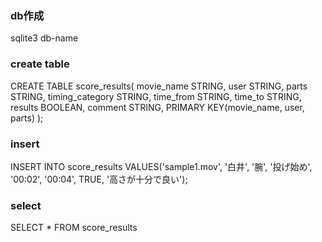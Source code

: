 ### db作成
sqlite3 db-name

### create table
CREATE TABLE score_results(
  movie_name STRING,
  user STRING,
  parts STRING,
  timing_category STRING,
  time_from STRING,
  time_to STRING,
  results BOOLEAN,
  comment STRING,
  PRIMARY KEY(movie_name, user, parts)
);

### insert
INSERT INTO score_results VALUES('sample1.mov', '白井', '腕', '投げ始め', '00:02', '00:04', TRUE, '高さが十分で良い');

### select
SELECT * FROM score_results